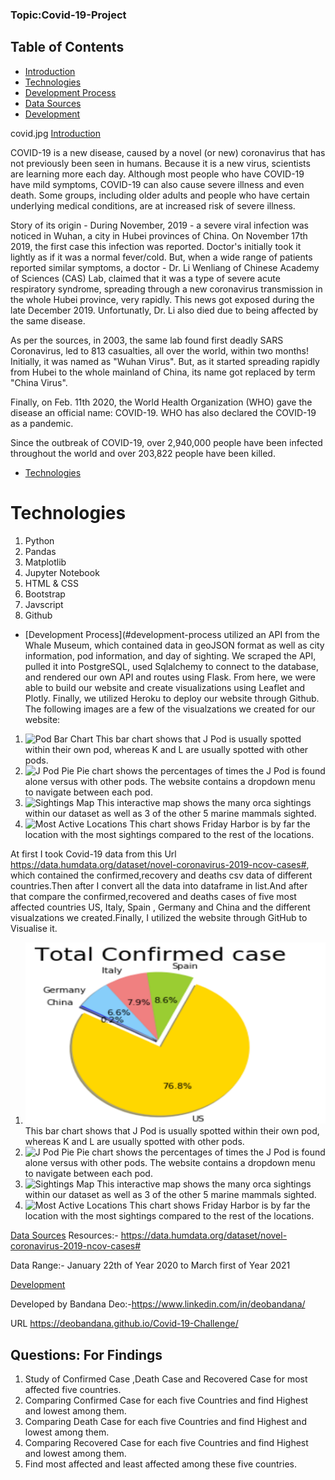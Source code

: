 ### Topic:Covid-19-Project

## Table of Contents
* [Introduction](#introduction)
* [Technologies](#technologies)
* [Development Process](#development-process)
* [Data Sources](#data-sources)
* [Development](#development-team)


covid.jpg
[Introduction](#introduction)

 COVID-19 is a new disease, caused by a novel (or new) coronavirus that has not previously been seen in humans.
 Because it is a new virus, scientists are learning more each day. 
 Although most people who have COVID-19 have mild symptoms, COVID-19 can also cause severe illness and even death.
 Some groups, including older adults and people who have certain underlying medical conditions, are at increased risk of severe illness.

Story of its origin -
During November, 2019 - a severe viral infection was noticed in Wuhan, a city in Hubei provinces of China. On November 17th 2019, the first case this infection was reported. Doctor's initially took it lightly as if it was a normal fever/cold. But, when a wide range of patients reported similar symptoms, a doctor - Dr. Li Wenliang of Chinese Academy of Sciences (CAS) Lab, claimed that it was a type of severe acute respiratory syndrome, spreading through a new coronavirus transmission in the whole Hubei province, very rapidly. This news got exposed during the late December 2019. Unfortunatly, Dr. Li also died due to being affected by the same disease.

As per the sources, in 2003, the same lab found first deadly SARS Coronavirus, led to 813 casualties, all over the world, within two months!
Initially, it was named as "Wuhan Virus". But, as it started spreading rapidly from Hubei to the whole mainland of China, its name got replaced by term "China Virus".

Finally, on Feb. 11th 2020, the World Health Organization (WHO) gave the disease an official name: COVID-19.
WHO has also declared the COVID-19 as a pandemic.

Since the outbreak of COVID-19, over 2,940,000 people have been infected throughout the world and over 203,822 people have been killed.

* [Technologies](#technologies)
# Technologies
1. Python
2. Pandas
3. Matplotlib
4. Jupyter Notebook
5. HTML & CSS
6. Bootstrap
7. Javscript
8. Github

* [Development Process](#development-process  utilized an API from the Whale Museum, which contained data in geoJSON format as well as city information, pod information, and day of sighting. We scraped the API, pulled it into PostgreSQL, used Sqlalchemy to connect to the database, and rendered our own API and routes using Flask. From here, we were able to build our website and create visualizations using Leaflet and Plotly. Finally, we utilized Heroku to deploy our website through Github. The following images are a few of the visualzations we created for our website:
1. ![Pod Bar Chart](Images/pod_bar.png)
This bar chart shows that J Pod is usually spotted within their own pod, whereas K and L are usually spotted with other pods.
2. ![J Pod Pie](Images/j_pod_pie.png)
Pie chart shows the percentages of times the J Pod is found alone versus with other pods. The website contains a dropdown menu to navigate between each pod. 
3. ![Sightings Map](Images/map_img.png)
This interactive map shows the many orca sightings within our dataset as well as 3 of the other 5 marine mammals sighted.
3. ![Most Active Locations](Images/active_locations.png)
This chart shows Friday Harbor is by far the location with the most sightings compared to the rest of the locations. 


At first I took  Covid-19 data from this Url https://data.humdata.org/dataset/novel-coronavirus-2019-ncov-cases#, which contained the confirmed,recovery and deaths csv data of different countries.Then after I convert all the data into dataframe in list.And after that compare the confirmed,recovered and deaths cases of five most affected countries US, Italy, Spain , Germany and China and the different visualzations we created.Finally, I utilized the website through GitHub to Visualise it.

1. ![Pod Bar Chart](pieconfirmed.png)
This bar chart shows that J Pod is usually spotted within their own pod, whereas K and L are usually spotted with other pods.
2. ![J Pod Pie](Images/j_pod_pie.png)
Pie chart shows the percentages of times the J Pod is found alone versus with other pods. The website contains a dropdown menu to navigate between each pod. 
3. ![Sightings Map](Images/map_img.png)
This interactive map shows the many orca sightings within our dataset as well as 3 of the other 5 marine mammals sighted.
3. ![Most Active Locations](Images/active_locations.png)
This chart shows Friday Harbor is by far the location with the most sightings compared to the rest of the locations. 







[Data Sources](#data-sources)
Resources:-
      https://data.humdata.org/dataset/novel-coronavirus-2019-ncov-cases#

Data Range:- January 22th of Year 2020 to March first of Year 2021

[Development](#development-team)    

Developed by Bandana Deo:-https://www.linkedin.com/in/deobandana/

URL
 https://deobandana.github.io/Covid-19-Challenge/


## Questions: For Findings

1) Study of Confirmed Case ,Death Case and Recovered Case for most affected five countries. 
2) Comparing Confirmed Case for each five Countries and find Highest and lowest among them. 
3) Comparing Death Case for each five Countries and find Highest and lowest among them.
4) Comparing Recovered  Case for each five Countries and find Highest and lowest among them.
5) Find most affected and least affected among these five countries. 
